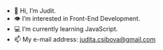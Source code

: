 - 👋 Hi, I’m Judit.
- 👁️ I’m interested in Front-End Development.
- 💻 I’m currently learning JavaScript.
- 📫 My e-mail address: judita.csibova@gmail.com

<!---
sinealis/sinealis is a ✨ special ✨ repository because its `README.md` (this file) appears on your GitHub profile.
You can click the Preview link to take a look at your changes.
--->
